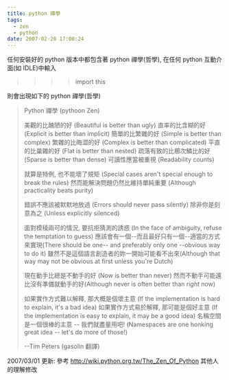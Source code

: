 ```yaml
---
title: python 禪學
tags:
  - zen
  - python
date: 2007-02-28 17:00:24
---
```


任何安裝好的 python 版本中都包含著 python 禪學(哲學),
在任何 python 互動介面(如 IDLE)中輸入
> >>> import this

則會出現如下的 python 禪學(哲學)

> Python 禪學 (pythoon Zen)
> 
> 美觀的比醜陋的好 (Beautiful is better than ugly)
> 直率的比含糊的好 (Explicit is better than implicit)
> 簡單的比繁雜的好 (Simple is better than complex)
> 繁雜的比晦澀的好 (Complex is better than complicated)
> 平直的比巢雜的好 (Flat is better than nested)
> 疏落有致的比櫛次鱗比的好  (Sparse is better than dense)
> 可讀性應當被重視 (Readability counts)
> 
> 就算是特例, 也不能壞了規矩 (Special cases aren't special enough to break the rules)
> 然而能解決問題仍然比維持單純重要 (Although practicality beats purity)
> 
> 錯誤不應該被默默地放過 (Errors should never pass silently)
> 除非你是刻意為之 (Unless explicitly silenced)
> 
> 面對模稜兩可的情況, 要抗拒猜測的誘惑 (In the face of ambiguity, refuse the temptation to guess)
> 應該會有一個--而且最好只有一個--適當的方式來實現(There should be one-- and preferably only one --obvious way to do it)
> 雖然不是這個語言創造者的妳一開始可能看不出來(Although that way may not be obvious at first unless you're Dutch)
> 
> 現在動手比總是不動手的好 (Now is better than never)
> 然而不動手可能還比沒有準備就動手的好(Although never is often better than *right* now)
> 
> 如果實作方式難以解釋, 那大概是個壞主意 (If the implementation is hard to explain, it's a bad idea)
> 如果實作方式易於解釋, 那可能是個好主意 (If the implementation is easy to explain, it may be a good idea)
> 名稱空間是一個很棒的主意 -- 我們就盡量用吧! (Namespaces are one honking great idea -- let's do more of those!)
> 
> --Tim Peters (gasolin 翻譯)

2007/03/01 更新:
參考 http://wiki.python.org.tw/The_Zen_Of_Python 其他人的理解修改